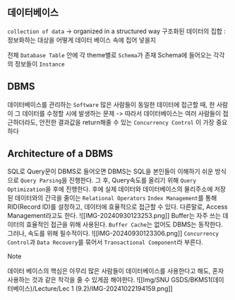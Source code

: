 ## 데이터베이스
`collection of data` -> organized in a structured way
구조화된 데이터의 집합
: 정보화하는 대상을 어떻게 데이터 베이스 속에 집어 넣을지

전체 `Database Table`
안에 각 theme별로 `Schema`가 존재
Schema에 들어오는 각각의 정보들이 `Instance`

## DBMS
데이터베이스를 관리하는 `Software` 
많은 사람들이 동일한 데이터에 접근할 때, 한 사람이 그 데이터를 수정할 시에 발생하는 문제
-> 따라서 데이터베이스는 여러 사람들이 접근하더라도, 안전한 결과값을 return해줄 수 있는 `Concurrency Control` 이 가장 중요하다
## Architecture of a DBMS
SQL로 Query문이 DBMS로 들어오면
DBMS는 SQL을 본인들이 이해하기 쉬운 방식으로 `Query Parsing`을 진행한다. 
그 후, Query속도를 올리기 위해 `Query Optimization`을 후에 진행한다. 
후에 실제 데이터와 데이터베이스의 물리주소에 저장된 데이터와의 간극을 줄이는 `Relational Operators`
`Index Management`를 통해 RID(Record ID)를 설정하고, 데이터에 효율적으로 접근할 수 있다. 
다른말로, Access Management라고도 한다. 
![[IMG-20240930123253.png]]
Buffer는 자주 쓰는 데이터의 효율적인 접근을 위해 사용된다. 
`Buffer Cache`는 없어도 DBMS는 동작한다. 그러나, 속도를 위해 필수적이다. 
![[IMG-20240930123306.png]]
`Concurrency Control`과 `Data Recovery`를 묶어서 `Transactional Component`라 부른다. 

> [!NOTE]
> 데이터 베이스의 핵심은 아무리 많은 사람들이 데이터베이스를 사용한다고 해도, 
> 혼자 사용하는 것과 같은 착각을 줄 수 있게끔 해야한다. 
![[Img/SNU GSDS/BKMS1(데이터베이스)/Lecture/Lec 1 (9.2)/IMG-20241022194159.png]]
